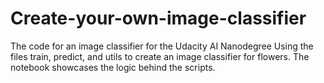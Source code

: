 # Create-your-own-image-classifier
The code for an image classifier for the Udacity AI Nanodegree
Using the files train, predict, and utils to create an image classifier for flowers.
The notebook showcases the logic behind the scripts.
